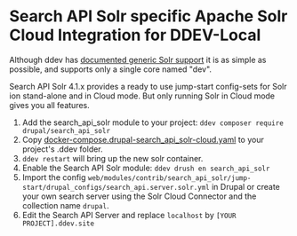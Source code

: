 # Search API Solr specific Apache Solr Cloud Integration for DDEV-Local

Although ddev has [documented generic Solr support](https://ddev.readthedocs.io/en/stable/users/extend/additional-services/#apache-solr) it is as simple as possible, and supports only a single core named "dev".

Search API Solr 4.1.x provides a ready to use jump-start config-sets for Solr ion stand-alone and in Cloud mode.
But only running Solr in Cloud mode gives you all features. 

1. Add the search_api_solr module to your project: `ddev composer require drupal/search_api_solr`
2. Copy [docker-compose.drupal-search_api_solr-cloud.yaml](docker-compose.drupal-search_api_solr-cloud.yaml) to your project's .ddev folder.
3. `ddev restart` will bring up the new solr container.
4. Enable the Search API Solr module: `ddev drush en search_api_solr`
5. Import the config `web/modules/contrib/search_api_solr/jump-start/drupal_configs/search_api.server.solr.yml` in Drupal or create your own search server using the Solr Cloud Connector and the collection name `drupal`.
6. Edit the Search API Server and replace `localhost` by `[YOUR PROJECT].ddev.site`
